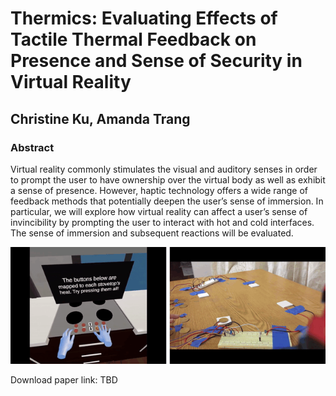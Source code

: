 # Thermics: Evaluating Effects of Tactile Thermal Feedback on Presence and Sense of Security in Virtual Reality
## Christine Ku, Amanda Trang

### Abstract

Virtual reality commonly stimulates the visual and auditory senses in order to prompt the user to have ownership over the virtual body as well as exhibit a sense of presence. However, haptic technology offers a wide range of feedback methods that potentially deepen the user’s sense of immersion. In particular, we will explore how virtual reality can affect a user’s sense of invincibility by prompting the user to interact with hot and cold interfaces. The sense of immersion and subsequent reactions will be evaluated.

![Feature Image](Media/exp.gif)

<!-- <video width="640" height="480" controls>
  <source src="Media/feature.mp4" type="video/mp4">
</video> -->

Download paper link: TBD
